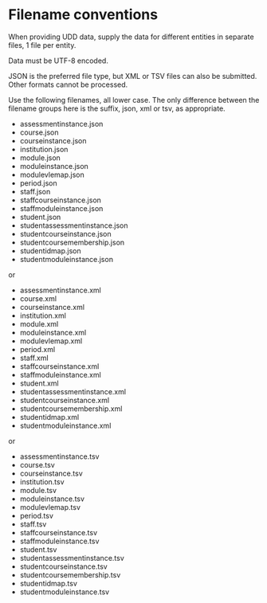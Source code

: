 # Filename conventions
When providing UDD data, supply the data for different entities in separate files, 1 file per entity.

Data must be UTF-8 encoded.

JSON is the preferred file type, but XML or TSV files can also be submitted.  Other formats cannot be processed.

Use the following filenames, all lower case.  The only difference between the filename groups here is the suffix, json, xml or tsv, as appropriate.

- assessmentinstance.json
- course.json
- courseinstance.json
- institution.json
- module.json
- moduleinstance.json
- modulevlemap.json
- period.json
- staff.json
- staffcourseinstance.json
- staffmoduleinstance.json
- student.json
- studentassessmentinstance.json
- studentcourseinstance.json
- studentcoursemembership.json
- studentidmap.json
- studentmoduleinstance.json

or

- assessmentinstance.xml
- course.xml
- courseinstance.xml
- institution.xml
- module.xml
- moduleinstance.xml
- modulevlemap.xml
- period.xml
- staff.xml
- staffcourseinstance.xml
- staffmoduleinstance.xml
- student.xml
- studentassessmentinstance.xml
- studentcourseinstance.xml
- studentcoursemembership.xml
- studentidmap.xml
- studentmoduleinstance.xml

or

- assessmentinstance.tsv
- course.tsv
- courseinstance.tsv
- institution.tsv
- module.tsv
- moduleinstance.tsv
- modulevlemap.tsv
- period.tsv
- staff.tsv
- staffcourseinstance.tsv
- staffmoduleinstance.tsv
- student.tsv
- studentassessmentinstance.tsv
- studentcourseinstance.tsv
- studentcoursemembership.tsv
- studentidmap.tsv
- studentmoduleinstance.tsv